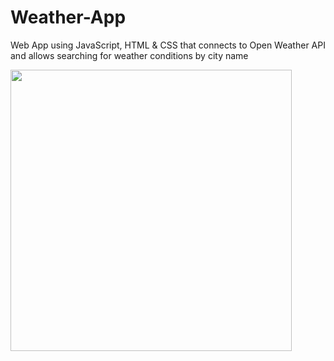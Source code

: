 # Weather-App
 
 Web App using JavaScript, HTML & CSS that connects to Open Weather API and allows searching for weather conditions by city name
 
 

<img src="https://user-images.githubusercontent.com/66329929/214438301-97487040-882d-4241-9447-c45025b2e2d0.png" width="450" />
